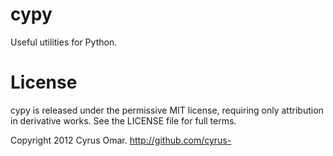 cypy
====

Useful utilities for Python.

License
=======
cypy is released under the permissive MIT license, requiring only attribution in derivative works. See the LICENSE file for full terms.

Copyright 2012 Cyrus Omar.
http://github.com/cyrus-

